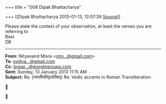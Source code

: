 +++
title = "008 Dipak Bhattacharya"

+++
[[Dipak Bhattacharya	2013-01-13, 13:07:39 [Source](https://groups.google.com/g/bvparishat/c/HhPCG2Aebs0)]]



Please state the context of your observation, at least the verses you are referring to  
Best  
DB  

  

  

------------------------------------------------------------------------

**From:** Nityanand Misra \<[nmi...@gmail.com]()\>  
**To:** [svidya...@gmail.com]()  
**Cc:** [bvpar...@googlegroups.com]()  
**Sent:** Sunday, 13 January 2013 11:15 AM  
**Subject:** Re: {भारतीयविद्वत्परिषत्} Re: Vedic accents in Roman Transliteration  

  





